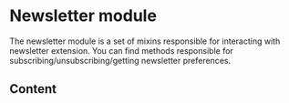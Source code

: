 # Newsletter module

The newsletter module is a set of mixins responsible for interacting with newsletter extension. You can find methods responsible for subscribing/unsubscribing/getting newsletter preferences.

## Content
